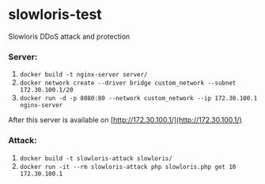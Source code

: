 # slowloris-test
Slowloris DDoS attack and protection

### Server:
1. `docker build -t nginx-server server/`
2. `docker network create --driver bridge custom_network --subnet 172.30.100.1/20`
3. `docker run -d -p 8080:80 --network custom_network --ip 172.30.100.1 nginx-server`

After this server is available on [http://172.30.100.1/](http://172.30.100.1/)

### Attack:
1. `docker build -t slowloris-attack slowloris/`
2. `docker run -it --rm slowloris-attack php slowloris.php get 10 172.30.100.1`